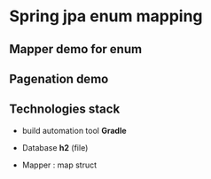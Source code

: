 # Spring jpa enum mapping 

## Mapper demo for enum
## Pagenation demo 

## Technologies stack
* build automation tool  <b>Gradle</b>
* Database **h2** (file)

* Mapper : map struct  
